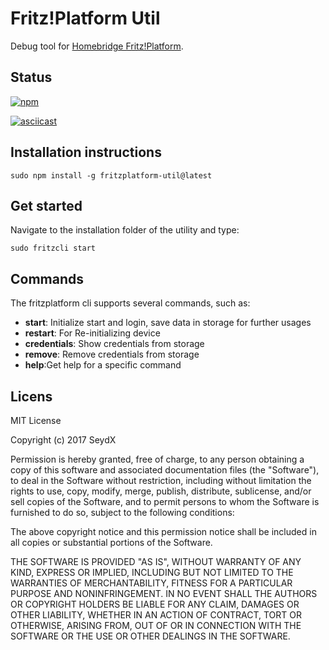 # Fritz!Platform Util
Debug tool for [Homebridge Fritz!Platform](https://github.com/SeydX/homebridge-fritz-platform). 

## Status
[![npm](https://img.shields.io/npm/v/fritzplatform-util.svg?style=flat-square)](https://www.npmjs.com/package/fritzplatform-util)

[![asciicast](https://asciinema.org/a/HpWtTiKphctA8MsnsX0nV1sgS.png)](https://asciinema.org/a/HpWtTiKphctA8MsnsX0nV1sgS)

## Installation instructions
 ```sudo npm install -g fritzplatform-util@latest```
 
## Get started
Navigate to the installation folder of the utility and type:

```sudo fritzcli start ```

## Commands

The fritzplatform cli supports several commands, such as:
- **start**: Initialize start and login, save data in storage for further usages
- **restart**: For Re-initializing device
- **credentials**: Show credentials from storage
- **remove**: Remove credentials from storage
- **help**:Get help for a specific command

## Licens

MIT License

Copyright (c) 2017 SeydX

Permission is hereby granted, free of charge, to any person obtaining a copy
of this software and associated documentation files (the "Software"), to deal
in the Software without restriction, including without limitation the rights
to use, copy, modify, merge, publish, distribute, sublicense, and/or sell
copies of the Software, and to permit persons to whom the Software is
furnished to do so, subject to the following conditions:

The above copyright notice and this permission notice shall be included in all
copies or substantial portions of the Software.

THE SOFTWARE IS PROVIDED "AS IS", WITHOUT WARRANTY OF ANY KIND, EXPRESS OR
IMPLIED, INCLUDING BUT NOT LIMITED TO THE WARRANTIES OF MERCHANTABILITY,
FITNESS FOR A PARTICULAR PURPOSE AND NONINFRINGEMENT. IN NO EVENT SHALL THE
AUTHORS OR COPYRIGHT HOLDERS BE LIABLE FOR ANY CLAIM, DAMAGES OR OTHER
LIABILITY, WHETHER IN AN ACTION OF CONTRACT, TORT OR OTHERWISE, ARISING FROM,
OUT OF OR IN CONNECTION WITH THE SOFTWARE OR THE USE OR OTHER DEALINGS IN THE
SOFTWARE.
